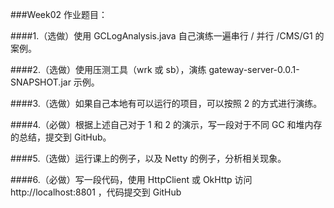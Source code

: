 ###Week02 作业题目：

####1.（选做）使用 GCLogAnalysis.java 自己演练一遍串行 / 并行 /CMS/G1 的案例。

####2.（选做）使用压测工具（wrk 或 sb），演练 gateway-server-0.0.1-SNAPSHOT.jar 示例。

####3.（选做）如果自己本地有可以运行的项目，可以按照 2 的方式进行演练。

####4.（必做）根据上述自己对于 1 和 2 的演示，写一段对于不同 GC 和堆内存的总结，提交到 GitHub。

####5.（选做）运行课上的例子，以及 Netty 的例子，分析相关现象。

####6.（必做）写一段代码，使用 HttpClient 或 OkHttp 访问  http://localhost:8801 ，代码提交到 GitHub